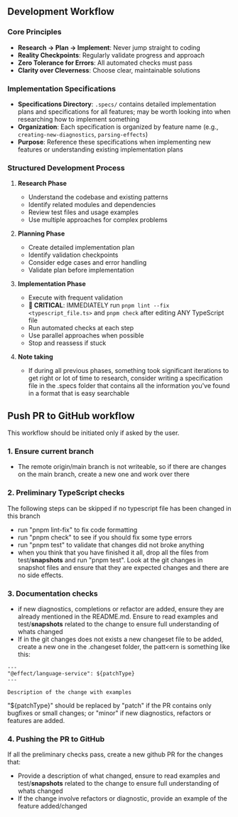 ## Development Workflow

### Core Principles
- **Research → Plan → Implement**: Never jump straight to coding
- **Reality Checkpoints**: Regularly validate progress and approach
- **Zero Tolerance for Errors**: All automated checks must pass
- **Clarity over Cleverness**: Choose clear, maintainable solutions

### Implementation Specifications
- **Specifications Directory**: `.specs/` contains detailed implementation plans and specifications for all features; may be worth looking into when researching how to implement something
- **Organization**: Each specification is organized by feature name (e.g., `creating-new-diagnostics`, `parsing-effects`)
- **Purpose**: Reference these specifications when implementing new features or understanding existing implementation plans

### Structured Development Process
1. **Research Phase**
   - Understand the codebase and existing patterns
   - Identify related modules and dependencies
   - Review test files and usage examples
   - Use multiple approaches for complex problems

2. **Planning Phase**
   - Create detailed implementation plan
   - Identify validation checkpoints
   - Consider edge cases and error handling
   - Validate plan before implementation

3. **Implementation Phase**
   - Execute with frequent validation
   - **🚨 CRITICAL**: IMMEDIATELY run `pnpm lint --fix <typescript_file.ts>` and `pnpm check` after editing ANY TypeScript file
   - Run automated checks at each step
   - Use parallel approaches when possible
   - Stop and reassess if stuck

4. **Note taking**
   - If during all previous phases, something took significant iterations to get right or lot of time to research, consider writing a specification file in the .specs folder that contains all the information you've found in a format that is easy searchable

## Push PR to GitHub workflow
This workflow should be initiated only if asked by the user.

### 1. Ensure current branch
- The remote origin/main branch is not writeable, so if there are changes on the main branch, create a new one and work over there

### 2. Preliminary TypeScript checks
The following steps can be skipped if no typescript file has been changed in this branch
- run "pnpm lint-fix" to fix code formatting
- run "pnpm check" to see if you should fix some type errors
- run "pnpm test" to validate that changes did not broke anything
- when you think that you have finished it all, drop all the files from test/__snapshots__ and run "pnpm test". Look at the git changes in snapshot files and ensure that they are expected changes and there are no side effects.

### 3. Documentation checks
- if new diagnostics, completions or refactor are added, ensure they are already mentioned in the README.md. Ensure to read examples and test/__snapshots__ related to the change to ensure full understanding of whats changed
- If in the git changes does not exists a new changeset file to be added, create a new one in the .changeset folder, the patt<ern is something like this:
```
---
"@effect/language-service": ${patchType}
---

Description of the change with examples
```

"${patchType}" should be replaced by "patch" if the PR contains only bugfixes or small changes; or "minor" if new diagnostics, refactors or features are added.

### 4. Pushing the PR to GitHub
If all the preliminary checks pass, create a new github PR for the changes that:
- Provide a description of what changed, ensure to read examples and test/__snapshots__ related to the change to ensure full understanding of whats changed
- If the change involve refactors or diagnostic, provide an example of the feature added/changed
